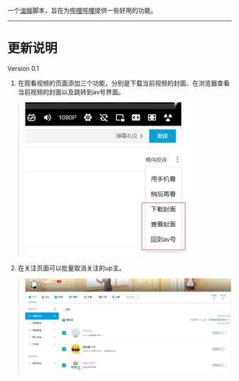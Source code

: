 一个[油猴](https://greasyfork.org/)脚本，旨在为[哔哩哔哩](https://bilibili.com/)提供一些好用的功能。
___
# 更新说明

Version 0.1

1. 在观看视频的页面添加三个功能，分别是下载当前视频的封面、在浏览器查看当前视频的封面以及跳转到av号界面。
>![01](https://raw.githubusercontent.com/RaMui/bilibiliTool/master/img/01.png)
2. 在关注页面可以批量取消关注的up主。
>![02](https://raw.githubusercontent.com/RaMui/bilibiliTool/master/img/02.png)